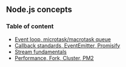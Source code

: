 ## Node.js concepts

### Table of content
- [Event loop, microtask/macrotask queue](./event-loop/)
- [Callback standards, EventEmitter, Promisify](./async-patterns/)
- [Stream fundamentals](./streams-fundamentals/)
- [Performance, Fork, Cluster, PM2](./performance-scalability/)
